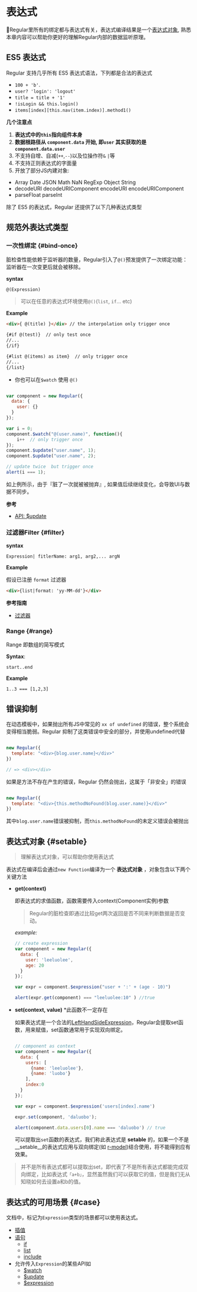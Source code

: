 # 表达式 


Regular里所有的绑定都与表达式有关，表达式编译结果是一个[表达式对象](#setable), 熟悉本章内容可以帮助你更好的理解Regular内部的数据监听原理。


## ES5 表达式

Regular 支持几乎所有 ES5 表达式语法，下列都是合法的表达式


- `100 + 'b'`.
- `user? 'login': 'logout'`
- `title = title + '1'`
- `!isLogin && this.login()`
- `items[index][this.nav(item.index)].method1()`


__几个注意点__

1. __表达式中的`this`指向组件本身__
2. __数据根路径从 `component.data` 开始, 即`user` 其实获取的是`component.data.user`__
3. 不支持自增、自减(`++`,`--`)以及位操作符`&` `|`等
4. 不支持正则表达式的字面量
5. 开放了部分JS内建对象:
  - Array Date JSON Math NaN RegExp Object String
  - decodeURI decodeURIComponent encodeURI encodeURIComponent 
  - parseFloat parseInt 


除了 ES5 的表达式，Regular 还提供了以下几种表达式类型


## 规范外表达式类型

###  一次性绑定 {#bind-once}


脏检查性能依赖于监听器的数量，Regular引入了`@()`预发提供了一次绑定功能： 监听器在一次变更后就会被移除。 


__syntax__

`@(Expression)`

> 可以在任意的表达式环境使用`@()`(`list`, `if`... etc)


__Example__

```html
<div>{ @(title) }</div> // the interpolation only trigger once

{#if @(test)}  // only test once
//...
{/if}

{#list @(items) as item}  // only trigger once
//...
{/list}

```


- 你也可以在`$watch` 使用 `@()`

```javascript

var component = new Regular({
  data: {
    user: {}
  }
});

var i = 0;
component.$watch("@(user.name)", function(){
    i++  // only trigger once
});
component.$update("user.name", 1);
component.$update("user.name", 2);

// update twice  but trigger once
alert(i === 1);
```


如上例所示，由于『脏了一次就被被抛弃』, 如果值后续继续变化，会导致UI与数据不同步。


__参考__

- [API: $update](../reference/api.md#update)

### 过滤器Filter {#filter}

__syntax__

`Expression| fitlerName: arg1, arg2,... argN `


__Example__

假设已注册 `format` 过滤器

```html
<div>{list|format: 'yy-MM-dd'}</div>
```


__参考指南__


- [过滤器](../basic/filter.md)




###  Range {#range}

Range 即数组的简写模式

__Syntax__: 

` start..end `


__Example__

`1..3 === [1,2,3]`


##  错误抑制

在动态模板中，如果抛出所有JS中常见的 `xx of undefined` 的错误，整个系统会变得相当脆弱。Regular 抑制了这类错误中安全的部分，并使用undefined代替


```js

new Regular({
  template: "<div>{blog.user.name}</div>"
})

// => <div></div>

```


如果是方法不存在产生的错误，Regular 仍然会抛出，这属于「非安全」的错误

```js

new Regular({
  template: "<div>{this.methodNoFound(blog.user.name)}</div>"
})

```


<script async src="//jsfiddle.net/leeluolee/xb1Lovc9/embed/js,result/"></script>

其中`blog.user.name`错误被抑制，而`this.methodNoFound`的未定义错误会被抛出

## 表达式对象 {#setable}

> 理解表达式对象，可以帮助你使用表达式

表达式在编译后会通过`new Function`编译为一个 __表达式对象__ ，对象包含以下两个关键方法

* __get(context)__

  即表达式的求值函数，函数需要传入context(Component实例)参数

  > Regular的脏检查即通过比较get两次返回是否不同来判断数据是否变动。

  _example:_
  ```js
  // create expression
  var component = new Regular({
    data: {
      user: 'leeluolee',
      age: 20 
    }
  });

  var expr = component.$expression("user + ':' + (age - 10)")

  alert(expr.get(component) === "leeluolee:10" ) //true

  ```



* __set(context, value)__  *此函数不一定存在

  如果表达式是一个合法的[LeftHandSideExpression](https://es5.github.io/#x11.2)，Regular会提取set函数，用来赋值，set函数通常用于实现双向绑定。

  ```javascript

  // component as context
  var component = new Regular({
    data: {
      users: [
        {name: 'leeluolee'},
        {name: 'luobo'}
      ],
      index:0
    }
  });

  var expr = component.$expression('users[index].name')

  expr.set(component, 'daluobo');

  alert(component.data.users[0].name === 'daluobo') // true

  ```


  可以提取出`set`函数的表达式，我们称此表达式是 __setable__ 的，如果一个不是__setable__的表达式应用与双向绑定(如 [r-model](../basic/directive.md#))结合使用，将不能得到应有效果。

> 并不是所有表达式都可以提取出set，即代表了不是所有表达式都能完成双向绑定，比如表达式`「a+b」`，显然虽然我们可以获取它的值，但是我们无从知晓如何去设置a和b的值。



## 表达式的可用场景 {#case}

文档中，标记为`Expression`类型的场景都可以使用表达式。


- [插值](../basic/interpolation.md)
- [语句](../basic/statement.md)
  - [if](../basic/statement/if.md)
  - [list](../basic/statement/list.md)
  - [include](../basic/statement/include.md)
- 允许传入`Expression`的某些API如
  - [$watch](./api.md#watch)
  - [$update](./api.md#update)
  - [$expression](./api.md#expression)






